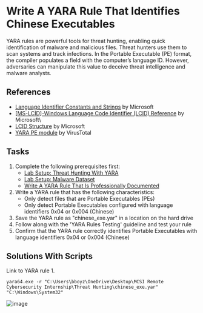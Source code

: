 # Write A YARA Rule That Identifies Chinese Executables
YARA rules are powerful tools for threat hunting, enabling quick identification of malware and malicious files. Threat hunters use them to scan systems and track infections. In the Portable Executable (PE) format, the compiler populates a field with the computer’s language ID. However, adversaries can manipulate this value to deceive threat intelligence and malware analysts.

## References
- [Language Identifier Constants and Strings](https://docs.microsoft.com/en-us/windows/desktop/intl/language-identifier-constants-and-strings) by Microsoft
- [[MS-LCID]-Windows Language Code Identifier (LCID) Reference](https://docs.microsoft.com/en-us/openspecs/windows_protocols/ms-lcid/70feba9f-294e-491e-b6eb-56532684c37f) by Microsoft\
- [LCID Structure](https://docs.microsoft.com/en-us/openspecs/windows_protocols/ms-lcid/63d3d639-7fd2-4afb-abbe-0d5b5551eef8#Appendix_A_Target_8) by Microsoft
- [YARA PE module](https://yara.readthedocs.io/en/stable/modules/pe.html#c.language) by VirusTotal

## Tasks
1. Complete the following prerequisites first:
   - [Lab Setup: Threat Hunting With YARA](https://github.com/aaronamran/MCSI-Remote-Cybersecurity-Internship/blob/main/Threat%20Hunting/threat-hunting-yara.md)
   - [Lab Setup: Malware Dataset](https://github.com/aaronamran/MCSI-Remote-Cybersecurity-Internship/blob/main/Threat%20Hunting/malware-dataset.md)
   - [Write A YARA Rule That Is Professionally Documented](https://github.com/aaronamran/MCSI-Remote-Cybersecurity-Internship/blob/main/Threat%20Hunting/pro-documented-yara-rule.md)
2. Write a YARA rule that has the following characteristics:
   - Only detect files that are Portable Executables (PEs)
   - Only detect Portable Executables configured with language identifiers 0x04 or 0x004 (Chinese)
3. Save the YARA rule as "chinese_exe.yar" in a location on the hard drive
4. Follow along with the 'YARA Rules Testing' guideline and test your rule
5. Confirm that the YARA rule correctly identifies Portable Executables with language identifiers 0x04 or 0x004 (Chinese)

## Solutions With Scripts
Link to YARA rule
1. 

`yara64.exe -r "C:\Users\bboyz\OneDrive\Desktop\MCSI Remote Cybersecurity Internship\Threat Hunting\chinese_exe.yar" "C:\Windows\System32"`


![image](https://github.com/user-attachments/assets/ed367cae-6649-4d69-b688-7c61c630c00e)

